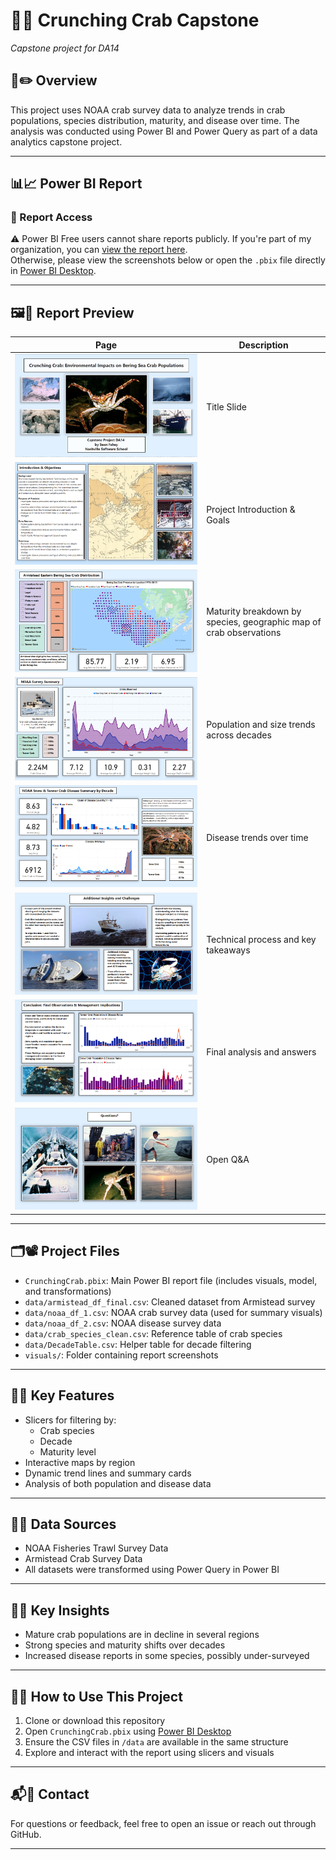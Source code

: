 # 🦀⚓ Crunching Crab Capstone  

*Capstone project for DA14*

## 🧾✏️ Overview

This project uses NOAA crab survey data to analyze trends in crab populations, species distribution, maturity, and disease over time. The analysis was conducted using Power BI and Power Query as part of a data analytics capstone project.

---

## 📊📈 Power BI Report

### 🔗 Report Access
⚠️ Power BI Free users cannot share reports publicly. If you're part of my organization, you can [view the report here](https://app.powerbi.com/groups/me/reports/ffe523ac-f8a7-4f1f-86fe-4e02b184634a/adace5309b768eb66e3c?experience=power-bi).  
Otherwise, please view the screenshots below or open the `.pbix` file directly in [Power BI Desktop](https://powerbi.microsoft.com/en-us/desktop/).

---

## 🖼️📘 Report Preview

| Page | Description |
|------|-------------|
| ![Title](visuals/title.png) | Title Slide |
| ![Intro](visuals/intro.png) | Project Introduction & Goals |
| ![Armistead Data](visuals/armistead_data.png) | Maturity breakdown by species, geographic map of crab observations |
| ![NOAA Summary](visuals/noaa_summary.png) | Population and size trends across decades |
| ![NOAA Disease](visuals/noaa_disease.png) | Disease trends over time |
| ![Challenges & Insights](visuals/challenges_insights.png) | Technical process and key takeaways |
| ![Analysis & Conclusions](visuals/analysis_conclusion.png) | Final analysis and answers |
| ![Questions](visuals/questions.png) | Open Q&A |

---

## 🗂️📽️ Project Files

- `CrunchingCrab.pbix`: Main Power BI report file (includes visuals, model, and transformations)
- `data/armistead_df_final.csv`: Cleaned dataset from Armistead survey
- `data/noaa_df_1.csv`: NOAA crab survey data (used for summary visuals)
- `data/noaa_df_2.csv`: NOAA disease survey data
- `data/crab_species_clean.csv`: Reference table of crab species
- `data/DecadeTable.csv`: Helper table for decade filtering
- `visuals/`: Folder containing report screenshots

---

## 📌🎹 Key Features

- Slicers for filtering by:
  - Crab species
  - Decade
  - Maturity level
- Interactive maps by region
- Dynamic trend lines and summary cards
- Analysis of both population and disease data

---

## 📁📂 Data Sources

- NOAA Fisheries Trawl Survey Data  
- Armistead Crab Survey Data  
- All datasets were transformed using Power Query in Power BI

---

## 🧠🔑 Key Insights

- Mature crab populations are in decline in several regions
- Strong species and maturity shifts over decades
- Increased disease reports in some species, possibly under-surveyed

---

## 🚀🎸 How to Use This Project

1. Clone or download this repository  
2. Open `CrunchingCrab.pbix` using [Power BI Desktop](https://powerbi.microsoft.com/en-us/desktop/)
3. Ensure the CSV files in `/data` are available in the same structure
4. Explore and interact with the report using slicers and visuals

---

## 📬📩 Contact

For questions or feedback, feel free to open an issue or reach out through GitHub.

---
